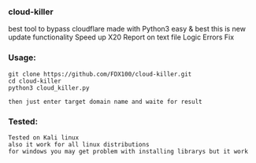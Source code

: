 ### cloud-killer
best tool to bypass cloudflare made with  Python3
easy & best 
this is new update
functionality
Speed up X20
Report on text file
Logic Errors Fix


### Usage:
```
git clone https://github.com/FDX100/cloud-killer.git
cd cloud-killer
python3 cloud_killer.py

then just enter target domain name and waite for result
```

### Tested:
```
Tested on Kali linux
also it work for all linux distributions
for windows you may get problem with installing librarys but it work
```
